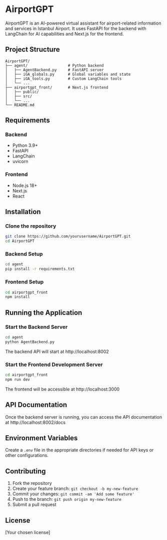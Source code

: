 # AirportGPT

AirportGPT is an AI-powered virtual assistant for airport-related information and services in Istanbul Airport. It uses FastAPI for the backend with LangChain for AI capabilities and Next.js for the frontend.

## Project Structure

```
AirportGPT/
├── agent/                  # Python backend
│   ├── AgentBackend.py     # FastAPI server
│   ├── iGA_globals.py      # Global variables and state
│   ├── iGA_tools.py        # Custom LangChain tools
│   └── ...
├── airportgpt_front/       # Next.js frontend
│   ├── public/
│   ├── src/
│   └── ...
└── README.md
```

## Requirements

### Backend
- Python 3.9+
- FastAPI
- LangChain
- uvicorn

### Frontend
- Node.js 18+
- Next.js
- React

## Installation

### Clone the repository
```bash
git clone https://github.com/yourusername/AirportGPT.git
cd AirportGPT
```

### Backend Setup
```bash
cd agent
pip install -r requirements.txt
```

### Frontend Setup
```bash
cd airportgpt_front
npm install
```

## Running the Application

### Start the Backend Server
```bash
cd agent
python AgentBackend.py
```
The backend API will start at http://localhost:8002

### Start the Frontend Development Server
```bash
cd airportgpt_front
npm run dev
```
The frontend will be accessible at http://localhost:3000

## API Documentation

Once the backend server is running, you can access the API documentation at http://localhost:8002/docs

## Environment Variables

Create a `.env` file in the appropriate directories if needed for API keys or other configurations.

## Contributing

1. Fork the repository
2. Create your feature branch: `git checkout -b my-new-feature`
3. Commit your changes: `git commit -am 'Add some feature'`
4. Push to the branch: `git push origin my-new-feature`
5. Submit a pull request

## License

[Your chosen license]
